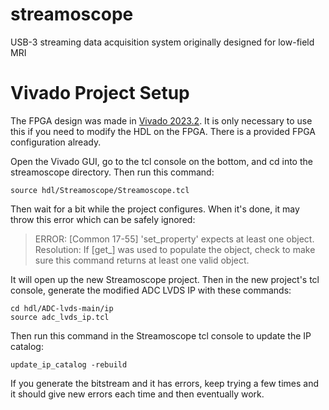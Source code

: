 # streamoscope
USB-3 streaming data acquisition system originally designed for low-field MRI

# Vivado Project Setup
The FPGA design was made in [Vivado 2023.2](https://www.xilinx.com/support/download/index.html/content/xilinx/en/downloadNav/vivado-design-tools/2023-2.html). It is only necessary to use this if you need to modify the HDL on the FPGA. There is a provided FPGA configuration already.

Open the Vivado GUI, go to the tcl console on the bottom, and cd into the streamoscope directory. Then run this command:

```
source hdl/Streamoscope/Streamoscope.tcl
```

Then wait for a bit while the project configures. When it's done, it may throw this error which can be safely ignored:

>ERROR: [Common 17-55] 'set_property' expects at least one object.
Resolution: If [get_<value>] was used to populate the object, check to make sure this command returns at least one valid object.

It will open up the new Streamoscope project. Then in the new project's tcl console, generate the modified ADC LVDS IP with these commands:

```
cd hdl/ADC-lvds-main/ip
source adc_lvds_ip.tcl
```

Then run this command in the Streamoscope tcl console to update the IP catalog:

```
update_ip_catalog -rebuild
```

If you generate the bitstream and it has errors, keep trying a few times and it should give new errors each time and then eventually work. 